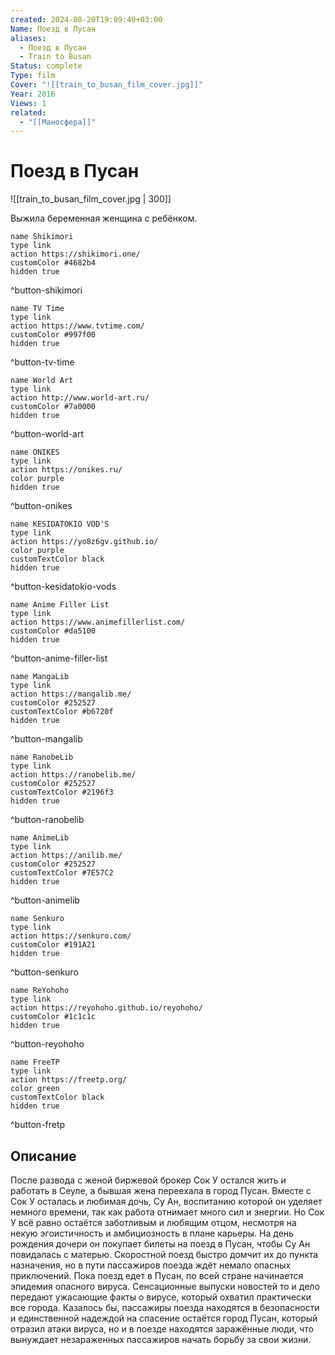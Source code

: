 ```yaml
---
created: 2024-08-20T19:09:49+03:00
Name: Поезд в Пусан
aliases:
  - Поезд в Пусан
  - Train to Busan
Status: complete
Type: film
Cover: "![[train_to_busan_film_cover.jpg]]"
Year: 2016
Views: 1
related:
  - "[[Маносфера]]"
---
```


# Поезд в Пусан

![[train_to_busan_film_cover.jpg | 300]]


Выжила беременная женщина с ребёнком.

```button
name Shikimori
type link
action https://shikimori.one/
customColor #4682b4
hidden true
```
^button-shikimori

```button
name TV Time
type link
action https://www.tvtime.com/
customColor #997f00
hidden true
```
^button-tv-time

```button
name World Art
type link
action http://www.world-art.ru/
customColor #7a0000
hidden true
```
^button-world-art

```button
name ONIKES
type link
action https://onikes.ru/
color purple
hidden true
```
^button-onikes

```button
name KESIDATOKIO VOD'S
type link
action https://yo8z6gv.github.io/
color purple
customTextColor black
hidden true
```
^button-kesidatokio-vods

```button
name Anime Filler List
type link
action https://www.animefillerlist.com/
customColor #da5100
hidden true
```
^button-anime-filler-list

```button
name MangaLib
type link
action https://mangalib.me/
customColor #252527
customTextColor #b6720f
hidden true
```
^button-mangalib

```button
name RanobeLib
type link
action https://ranobelib.me/
customColor #252527
customTextColor #2196f3
hidden true
```
^button-ranobelib

```button
name AnimeLib
type link
action https://anilib.me/
customColor #252527
customTextColor #7E57C2
hidden true
```
^button-animelib

```button
name Senkuro
type link
action https://senkuro.com/
customColor #191A21
hidden true
```
^button-senkuro

```button
name ReYohoho
type link
action https://reyohoho.github.io/reyohoho/
customColor #1c1c1c
hidden true
```
^button-reyohoho

```button
name FreeTP
type link
action https://freetp.org/
color green
customTextColor black
hidden true
```
^button-fretp

## Описание

После развода с женой биржевой брокер Сок У остался жить и работать в Сеуле, а бывшая жена переехала в город Пусан. Вместе с Сок У осталась и любимая дочь, Су Ан, воспитанию которой он уделяет немного времени, так как работа отнимает много сил и энергии. Но Сок У всё равно остаётся заботливым и любящим отцом, несмотря на некую эгоистичность и амбициозность в плане карьеры. На день рождения дочери он покупает билеты на поезд в Пусан, чтобы Су Ан повидалась с матерью. Скоростной поезд быстро домчит их до пункта назначения, но в пути пассажиров поезда ждёт немало опасных приключений. Пока поезд едет в Пусан, по всей стране начинается эпидемия опасного вируса. Сенсационные выпуски новостей то и дело передают ужасающие факты о вирусе, который охватил практически все города. Казалось бы, пассажиры поезда находятся в безопасности и единственной надеждой на спасение остаётся город Пусан, который отразил атаки вируса, но и в поезде находятся заражённые люди, что вынуждает незараженных пассажиров начать борьбу за свои жизни.
